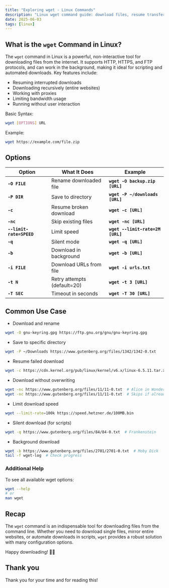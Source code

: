 ```yaml
---
title: "Exploring wget - Linux Commands"
description: "Linux wget command guide: download files, resume transfers, limit speed & automate tasks with practical examples for efficient downloading."
date: 2025-06-03
tags: [linux]
---
```


## What is the `wget` Command in Linux?

The `wget` command in Linux is a powerful, non-interactive tool for downloading files from the internet. It supports HTTP, HTTPS, and FTP protocols, and can work in the background, making it ideal for scripting and automated downloads. Key features include:

- Resuming interrupted downloads
- Downloading recursively (entire websites)
- Working with proxies
- Limiting bandwidth usage
- Running without user interaction

Basic Syntax:

```bash
wget [OPTIONS] URL
```

Example:

```bash
wget https://example.com/file.zip
```

## Options

| Option | What It Does | Example |
| --- | --- | --- |
| **`-O FILE`** | Rename downloaded file | **`wget -O backup.zip [URL]`** |
| **`-P DIR`** | Save to directory | **`wget -P ~/downloads [URL]`** |
| **`-c`** | Resume broken download | **`wget -c [URL]`** |
| **`-nc`** | Skip existing files | **`wget -nc [URL]`** |
| **`--limit-rate=SPEED`** | Limit speed | **`wget --limit-rate=2M [URL]`** |
| **`-q`** | Silent mode | **`wget -q [URL]`** |
| **`-b`** | Download in background | **`wget -b [URL]`** |
| **`-i FILE`** | Download URLs from file | **`wget -i urls.txt`** |
| **`-t N`** | Retry attempts (default=20) | **`wget -t 3 [URL]`** |
| **`-T SEC`** | Timeout in seconds | **`wget -T 30 [URL]`** |

## Common Use Case

- Download and rename

```bash
wget -O gnu-keyring.gpg https://ftp.gnu.org/gnu/gnu-keyring.gpg
```

- Save to specific directory

```bash
wget -P ~/Downloads https://www.gutenberg.org/files/1342/1342-0.txt
```

- Resume failed download

```bash
wget -c https://cdn.kernel.org/pub/linux/kernel/v6.x/linux-6.5.11.tar.xz
```

- Download without overwriting

```bash
wget -nc https://www.gutenberg.org/files/11/11-0.txt  # Alice in Wonderland
wget -nc https://www.gutenberg.org/files/11/11-0.txt  # Skips if already downloaded
```

- Limit download speed

```bash
wget --limit-rate=100k https://speed.hetzner.de/100MB.bin
```

- Silent download (for scripts)

```bash
wget -q https://www.gutenberg.org/files/84/84-0.txt  # Frankenstein
```

- Background download

```bash
wget -b https://www.gutenberg.org/files/2701/2701-0.txt  # Moby Dick
tail -f wget-log  # Check progress
```

### Additional Help

To see all available wget options:

```bash
wget --help
# or
man wget
```

## Recap

The `wget` command is an indispensable tool for downloading files from the command line. Whether you need to download single files, mirror entire websites, or automate downloads in scripts, `wget` provides a robust solution with many configuration options.

Happy downloading! 💾🚀

## Thank you

Thank you for your time and for reading this!
